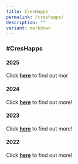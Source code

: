 ```yaml
---
title: CresHapps
permalink: /creshapps/
description: ""
variant: markdown
---
```

### **#CresHapps**

#### **2025**

Click **[here](https://www.crescent.edu.sg/whats-happening/2025/may/learning-journey-cambodia-2025/)** to find out mor


#### **2024**

Click **[here](https://www.crescent.edu.sg/whats-happening/2024/october/secondary-2-showcase/)** to find out more!


#### **2023**

Click **[here](https://www.crescent.edu.sg/whats-happening/2023/jan/secondary-one-orientation-campfire/)** to find out more!

#### **2022**

Click **[here](https://www.crescent.edu.sg/whats-happening/2022/jan/dedication-ceremony/)** to find out more!